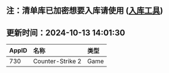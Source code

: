 ## 注：清单库已加密想要入库请使用 ([入库工具](https://github.com/BlankTMing/ManifestAutoUpdate/releases))

## 更新时间：2024-10-13 14:01:30
| AppID | 名称 | 类型  |
| :-------------------- | :----------------------------- | :----------- |
| 730 | Counter-Strike 2| Game |
